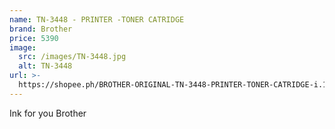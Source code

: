 ```yaml
---
name: TN-3448 - PRINTER -TONER CATRIDGE
brand: Brother
price: 5390
image:
  src: /images/TN-3448.jpg
  alt: TN-3448
url: >-
  https://shopee.ph/BROTHER-ORIGINAL-TN-3448-PRINTER-TONER-CATRIDGE-i.1027498393.17798176944?xptdk=e6c54b2f-64f9-48b3-97d8-323cb7994d41
---
```


Ink for you Brother
